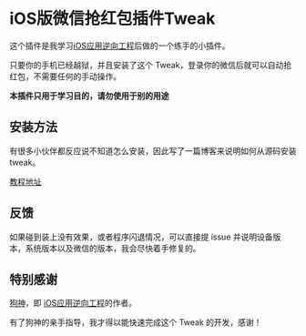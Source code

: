 # iOS版微信抢红包插件Tweak

这个插件是我学习[iOS应用逆向工程](http://www.amazon.cn/iOS%E5%BA%94%E7%94%A8%E9%80%86%E5%90%91%E5%B7%A5%E7%A8%8B-%E6%B2%99%E6%A2%93%E7%A4%BE/dp/B00VFDVY7E/ref=sr_1_1?ie=UTF8&qid=1453170509&sr=8-1&keywords=ios%E9%80%86%E5%90%91%E5%B7%A5%E7%A8%8B)后做的一个练手的小插件。

只要你的手机已经越狱，并且安装了这个 Tweak，登录你的微信后就可以自动抢红包，不需要任何的手动操作。

**本插件只用于学习目的，请勿使用于别的用途**

## 安装方法

有很多小伙伴都反应说不知道怎么安装，因此写了一篇博客来说明如何从源码安装 tweak。

[教程地址](http://www.swiftyper.com/2016/01/25/ios-tweak-install-guide/)

## 反馈

如果碰到装上没有效果，或者程序闪退情况，可以直接提 issue 并说明设备版本，系统版本以及微信的版本，我会尽快着手修复的。

## 特别感谢

[狗神](https://github.com/iosre)，即 [iOS应用逆向工程](http://www.amazon.cn/iOS%E5%BA%94%E7%94%A8%E9%80%86%E5%90%91%E5%B7%A5%E7%A8%8B-%E6%B2%99%E6%A2%93%E7%A4%BE/dp/B00VFDVY7E/ref=sr_1_1?ie=UTF8&qid=1453170509&sr=8-1&keywords=ios%E9%80%86%E5%90%91%E5%B7%A5%E7%A8%8B)的作者。

有了狗神的亲手指导，我才得以能快速完成这个 Tweak 的开发，感谢！

